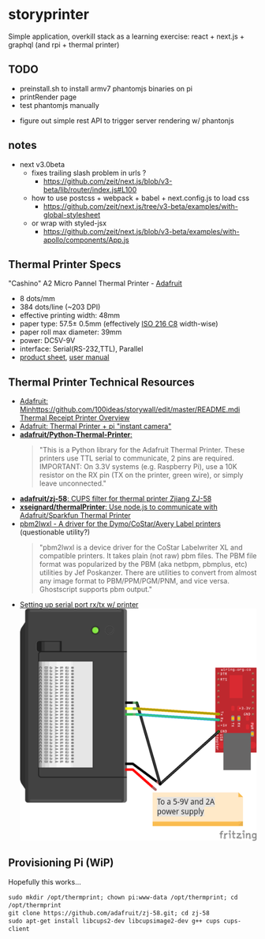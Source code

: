 storyprinter
============
Simple application, overkill stack as a learning exercise: react + next.js + graphql (and rpi + thermal printer)

TODO
----
+ preinstall.sh to install armv7 phantomjs binaries on pi
+ printRender page
+ test phantomjs manually
- figure out simple rest API to trigger server rendering w/ phantonjs

notes
-----
- next v3.0beta
  - fixes trailing slash problem in urls ?
    - https://github.com/zeit/next.js/blob/v3-beta/lib/router/index.js#L100
  - how to use postcss + webpack + babel + next.config.js to load css
    - https://github.com/zeit/next.js/tree/v3-beta/examples/with-global-stylesheet
  - or wrap with styled-jsx
    - https://github.com/zeit/next.js/blob/v3-beta/examples/with-apollo/components/App.js


Thermal Printer Specs
---------------------
"Cashino" A2 Micro Pannel Thermal Printer -  [Adafruit](https://learn.adafruit.com/mini-thermal-receipt-printer?view=all)
- 8 dots/mm
- 384 dots/line (~203 DPI)
- effective printing width: 48mm
- paper type: 57.5± 0.5mm (effectively [ISO 216 C8](https://en.wikipedia.org/wiki/ISO_216#Dimensions_of_A.2C_B_and_C_Series) width-wise)
- paper roll max diameter: 39mm
- power: DC5V-9V
- interface: Serial(RS-232,TTL), Parallel
- [product sheet](http://www.adafruit.com/datasheets/cashino%20thermal%20printer%20a2.pdf), [user manual](https://cdn-shop.adafruit.com/datasheets/CSN-A2+User+Manual.pdf)


Thermal Printer Technical Resources
-----------------------------------
- [Adafruit: Minhttps://github.com/100ideas/storywall/edit/master/README.mdi Thermal Receipt Printer Overview](https://learn.adafruit.com/mini-thermal-receipt-printer?view=all)
- [Adafruit: Thermal Printer + pi "instant camera"](https://learn.adafruit.com/instant-camera-using-raspberry-pi-and-thermal-printer?view=all)
- [**adafruit/Python-Thermal-Printer**: ](https://github.com/adafruit/Python-Thermal-Printer)
  > "This is a Python library for the Adafruit Thermal Printer. These printers use TTL serial to communicate, 2 pins are required. IMPORTANT: On 3.3V systems (e.g. Raspberry Pi), use a 10K resistor on the RX pin (TX on the printer, green wire), or simply leave unconnected."
- [**adafruit/zj-58**: CUPS filter for thermal printer Zjiang ZJ-58](https://github.com/adafruit/zj-58)
- [**xseignard/thermalPrinter**: Use node.js to communicate with Adafruit/Sparkfun Thermal Printer](https://github.com/xseignard/thermalPrinter)
- [pbm2lwxl - A driver for the Dymo/CoStar/Avery Label printers](http://web.archive.org/web/20101021114259/http://www.freelabs.com/~whitis/software/pbm2lwxl/) (questionable utility?)
  > "pbm2lwxl is a device driver for the CoStar Labelwriter XL and compatible printers. It takes plain (not raw) pbm files. The PBM file format was popularized by the PBM (aka netbpm, pbmplus, etc) utilities by Jef Poskanzer. There are utilities to convert from almost any image format to PBM/PPM/PGM/PNM, and vice versa. Ghostscript supports pbm output."
- [Setting up serial port rx/tx w/ printer](https://electronicfields.wordpress.com/2011/09/29/thermal-printer-dot-net/)
  ![](./static/xseignard-thermalPrinter-wiring-diagram.png)

Provisioning Pi (WiP)
---------------------
Hopefully this works...

```
sudo mkdir /opt/thermprint; chown pi:www-data /opt/thermprint; cd /opt/thermprint
git clone https://github.com/adafruit/zj-58.git; cd zj-58
sudo apt-get install libcups2-dev libcupsimage2-dev g++ cups cups-client
```
